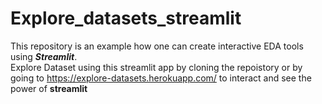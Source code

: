 # Explore_datasets_streamlit

This repository is an example how one can create interactive EDA tools using <i><b>Streamlit</b></i>.
<br/>
Explore Dataset using this streamlit app by cloning the repoistory or by going to https://explore-datasets.herokuapp.com/ to interact and see the power of <b>streamlit</b>
